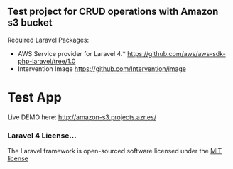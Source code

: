 ## Test project for CRUD operations with Amazon s3 bucket

Required Laravel Packages:

* AWS Service provider for Laravel 4.* https://github.com/aws/aws-sdk-php-laravel/tree/1.0
* Intervention Image https://github.com/Intervention/image

Test App
========

Live DEMO here: http://amazon-s3.projects.azr.es/

### Laravel 4 License...

The Laravel framework is open-sourced software licensed under the [MIT license](http://opensource.org/licenses/MIT)
